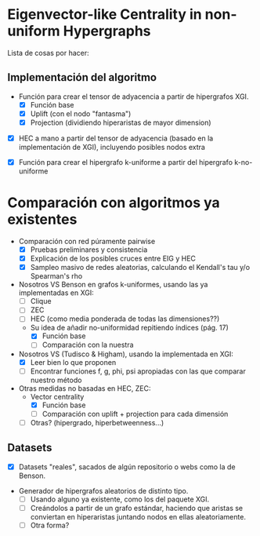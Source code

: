 # Eigenvector-like Centrality in non-uniform Hypergraphs

Lista de cosas por hacer:

## Implementación del algoritmo

- Función para crear el tensor de adyacencia a partir de hipergrafos XGI. 
  - [x] Función base
  - [x] Uplift (con el nodo "fantasma")
  - [x] Projection (dividiendo hiperaristas de mayor dimension)

- [x] HEC a mano a partir del tensor de adyacencia (basado en la implementación de XGI), incluyendo posibles nodos extra

- [x] Función para crear el hipergrafo k-uniforme a partir del hipergrafo k-no-uniforme


# Comparación con algoritmos ya existentes

- Comparación con red púramente pairwise
  - [x] Pruebas preliminares y consistencia
  - [x] Explicación de los posibles cruces entre EIG y HEC
  - [x] Sampleo masivo de redes aleatorias, calculando el Kendall's tau y/o Spearman's rho

- Nosotros VS Benson en grafos k-uniformes, usando las ya implementadas en XGI: 
  - [ ] Clique
  - [ ] ZEC
  - [ ] HEC (como media ponderada de todas las dimensiones??)

  - Su idea de añadir no-uniformidad repitiendo índices (pág. 17)
    - [x] Función base
    - [ ] Comparación con la nuestra

- Nosotros VS (Tudisco & Higham), usando la implementada en XGI:
  - [x] Leer bien lo que proponen
  - [ ] Encontrar funciones f, g, phi, psi apropiadas con las que comparar nuestro método

- Otras medidas no basadas en HEC, ZEC:
  - Vector centrality
    - [x] Función base
    - [ ] Comparación con uplift + projection para cada dimensión
  - [ ] Otras? (hipergrado, hiperbetweenness...)

## Datasets

- [x] Datasets "reales", sacados de algún repositorio o webs como la de Benson.
- Generador de hipergrafos aleatorios de distinto tipo.
  - [ ] Usando alguno ya existente, como los del paquete XGI.
  - [ ] Creándolos a partir de un grafo estándar, haciendo que aristas se conviertan en hiperaristas juntando nodos en ellas aleatoriamente.
  - [ ] Otra forma?